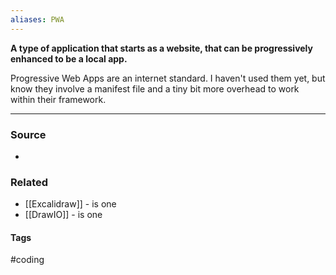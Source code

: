 ```yaml
---
aliases: PWA
---
```

**A type of application that starts as a website, that can be progressively enhanced to be a local app.**

Progressive Web Apps are an internet standard. I haven't used them yet, but know they involve a manifest file and a tiny bit more overhead to work within their framework.

---
### Source
- 

### Related
- [[Excalidraw]] - is one
- [[DrawIO]] - is one

#### Tags
#coding 